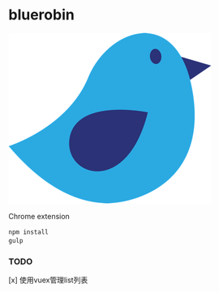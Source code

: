 # bluerobin

![bluerobin](./bluerobin.png)

Chrome extension

```js
npm install 
gulp

```

### TODO

[x] 使用vuex管理list列表